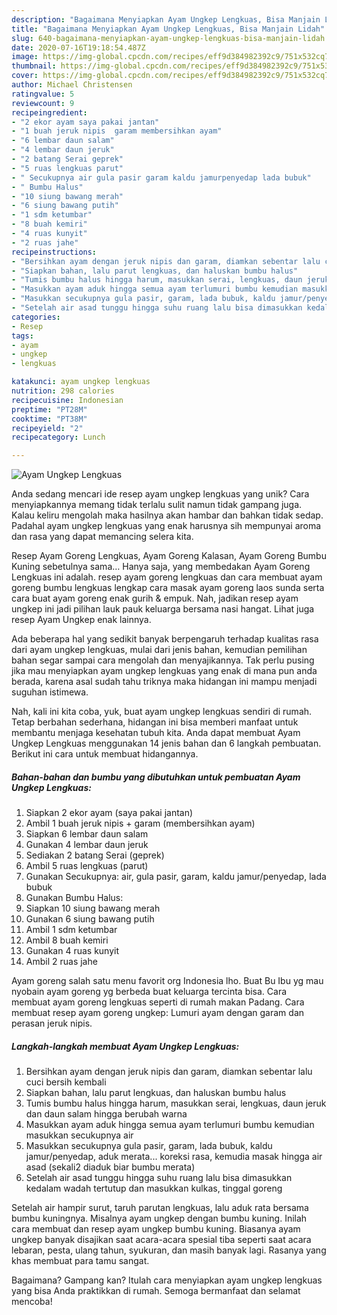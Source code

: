 ```yaml
---
description: "Bagaimana Menyiapkan Ayam Ungkep Lengkuas, Bisa Manjain Lidah"
title: "Bagaimana Menyiapkan Ayam Ungkep Lengkuas, Bisa Manjain Lidah"
slug: 640-bagaimana-menyiapkan-ayam-ungkep-lengkuas-bisa-manjain-lidah
date: 2020-07-16T19:18:54.487Z
image: https://img-global.cpcdn.com/recipes/eff9d384982392c9/751x532cq70/ayam-ungkep-lengkuas-foto-resep-utama.jpg
thumbnail: https://img-global.cpcdn.com/recipes/eff9d384982392c9/751x532cq70/ayam-ungkep-lengkuas-foto-resep-utama.jpg
cover: https://img-global.cpcdn.com/recipes/eff9d384982392c9/751x532cq70/ayam-ungkep-lengkuas-foto-resep-utama.jpg
author: Michael Christensen
ratingvalue: 5
reviewcount: 9
recipeingredient:
- "2 ekor ayam saya pakai jantan"
- "1 buah jeruk nipis  garam membersihkan ayam"
- "6 lembar daun salam"
- "4 lembar daun jeruk"
- "2 batang Serai geprek"
- "5 ruas lengkuas parut"
- " Secukupnya air gula pasir garam kaldu jamurpenyedap lada bubuk"
- " Bumbu Halus"
- "10 siung bawang merah"
- "6 siung bawang putih"
- "1 sdm ketumbar"
- "8 buah kemiri"
- "4 ruas kunyit"
- "2 ruas jahe"
recipeinstructions:
- "Bersihkan ayam dengan jeruk nipis dan garam, diamkan sebentar lalu cuci bersih kembali"
- "Siapkan bahan, lalu parut lengkuas, dan haluskan bumbu halus"
- "Tumis bumbu halus hingga harum, masukkan serai, lengkuas, daun jeruk dan daun salam hingga berubah warna"
- "Masukkan ayam aduk hingga semua ayam terlumuri bumbu kemudian masukkan secukupnya air"
- "Masukkan secukupnya gula pasir, garam, lada bubuk, kaldu jamur/penyedap, aduk merata... koreksi rasa, kemudia masak hingga air asad (sekali2 diaduk biar bumbu merata)"
- "Setelah air asad tunggu hingga suhu ruang lalu bisa dimasukkan kedalam wadah tertutup dan masukkan kulkas, tinggal goreng"
categories:
- Resep
tags:
- ayam
- ungkep
- lengkuas

katakunci: ayam ungkep lengkuas 
nutrition: 298 calories
recipecuisine: Indonesian
preptime: "PT28M"
cooktime: "PT38M"
recipeyield: "2"
recipecategory: Lunch

---
```



![Ayam Ungkep Lengkuas](https://img-global.cpcdn.com/recipes/eff9d384982392c9/751x532cq70/ayam-ungkep-lengkuas-foto-resep-utama.jpg)

Anda sedang mencari ide resep ayam ungkep lengkuas yang unik? Cara menyiapkannya memang tidak terlalu sulit namun tidak gampang juga. Kalau keliru mengolah maka hasilnya akan hambar dan bahkan tidak sedap. Padahal ayam ungkep lengkuas yang enak harusnya sih mempunyai aroma dan rasa yang dapat memancing selera kita.

Resep Ayam Goreng Lengkuas, Ayam Goreng Kalasan, Ayam Goreng Bumbu Kuning sebetulnya sama… Hanya saja, yang membedakan Ayam Goreng Lengkuas ini adalah. resep ayam goreng lengkuas dan cara membuat ayam goreng bumbu lengkuas lengkap cara masak ayam goreng laos sunda serta cara buat ayam goreng enak gurih &amp; empuk. Nah, jadikan resep ayam ungkep ini jadi pilihan lauk pauk keluarga bersama nasi hangat. Lihat juga resep Ayam Ungkep enak lainnya.

Ada beberapa hal yang sedikit banyak berpengaruh terhadap kualitas rasa dari ayam ungkep lengkuas, mulai dari jenis bahan, kemudian pemilihan bahan segar sampai cara mengolah dan menyajikannya. Tak perlu pusing jika mau menyiapkan ayam ungkep lengkuas yang enak di mana pun anda berada, karena asal sudah tahu triknya maka hidangan ini mampu menjadi suguhan istimewa.


Nah, kali ini kita coba, yuk, buat ayam ungkep lengkuas sendiri di rumah. Tetap berbahan sederhana, hidangan ini bisa memberi manfaat untuk membantu menjaga kesehatan tubuh kita. Anda dapat membuat Ayam Ungkep Lengkuas menggunakan 14 jenis bahan dan 6 langkah pembuatan. Berikut ini cara untuk membuat hidangannya.

<!--inarticleads1-->

##### Bahan-bahan dan bumbu yang dibutuhkan untuk pembuatan Ayam Ungkep Lengkuas:

1. Siapkan 2 ekor ayam (saya pakai jantan)
1. Ambil 1 buah jeruk nipis + garam (membersihkan ayam)
1. Siapkan 6 lembar daun salam
1. Gunakan 4 lembar daun jeruk
1. Sediakan 2 batang Serai (geprek)
1. Ambil 5 ruas lengkuas (parut)
1. Gunakan  Secukupnya: air, gula pasir, garam, kaldu jamur/penyedap, lada bubuk
1. Gunakan  Bumbu Halus:
1. Siapkan 10 siung bawang merah
1. Gunakan 6 siung bawang putih
1. Ambil 1 sdm ketumbar
1. Ambil 8 buah kemiri
1. Gunakan 4 ruas kunyit
1. Ambil 2 ruas jahe


Ayam goreng salah satu menu favorit org Indonesia lho. Buat Bu Ibu yg mau nyobain ayam goreng yg berbeda buat keluarga tercinta bisa. Cara membuat ayam goreng lengkuas seperti di rumah makan Padang. Cara membuat resep ayam goreng ungkep: Lumuri ayam dengan garam dan perasan jeruk nipis. 

<!--inarticleads2-->

##### Langkah-langkah membuat Ayam Ungkep Lengkuas:

1. Bersihkan ayam dengan jeruk nipis dan garam, diamkan sebentar lalu cuci bersih kembali
1. Siapkan bahan, lalu parut lengkuas, dan haluskan bumbu halus
1. Tumis bumbu halus hingga harum, masukkan serai, lengkuas, daun jeruk dan daun salam hingga berubah warna
1. Masukkan ayam aduk hingga semua ayam terlumuri bumbu kemudian masukkan secukupnya air
1. Masukkan secukupnya gula pasir, garam, lada bubuk, kaldu jamur/penyedap, aduk merata... koreksi rasa, kemudia masak hingga air asad (sekali2 diaduk biar bumbu merata)
1. Setelah air asad tunggu hingga suhu ruang lalu bisa dimasukkan kedalam wadah tertutup dan masukkan kulkas, tinggal goreng


Setelah air hampir surut, taruh parutan lengkuas, lalu aduk rata bersama bumbu kuningnya. Misalnya ayam ungkep dengan bumbu kuning. Inilah cara membuat dan resep ayam ungkep bumbu kuning. Biasanya ayam ungkep banyak disajikan saat acara-acara spesial tiba seperti saat acara lebaran, pesta, ulang tahun, syukuran, dan masih banyak lagi. Rasanya yang khas membuat para tamu sangat. 

Bagaimana? Gampang kan? Itulah cara menyiapkan ayam ungkep lengkuas yang bisa Anda praktikkan di rumah. Semoga bermanfaat dan selamat mencoba!
